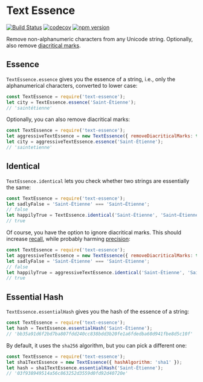 # Text Essence

[![Build Status](https://travis-ci.org/soroushj/node-text-essence.svg?branch=master)](https://travis-ci.org/soroushj/node-text-essence)
[![codecov](https://codecov.io/gh/soroushj/node-text-essence/branch/master/graph/badge.svg)](https://codecov.io/gh/soroushj/node-text-essence)
[![npm version](https://badge.fury.io/js/text-essence.svg)](https://badge.fury.io/js/text-essence)

Remove non-alphanumeric characters from any Unicode string. Optionally, also remove [diacritical marks](https://en.wikipedia.org/wiki/Diacritic).

## Essence

`TextEssence.essence` gives you the essence of a string, i.e., only the alphanumerical characters, converted to lower case:

```javascript
const TextEssence = require('text-essence');
let city = TextEssence.essence('Saint-Étienne');
// 'saintétienne'
```

Optionally, you can also remove diacritical marks:

```javascript
const TextEssence = require('text-essence');
let aggressiveTextEssence = new TextEssence({ removeDiacriticalMarks: true });
let city = aggressiveTextEssence.essence('Saint-Étienne');
// 'saintetienne'
```

## Identical

`TextEssence.identical` lets you check whether two strings are essentially the same:

```javascript
const TextEssence = require('text-essence');
let sadlyFalse = 'Saint-Étienne' === 'Saint–Étienne';
// false
let happilyTrue = TextEssence.identical('Saint-Étienne', 'Saint–Étienne');
// true
```

Of course, you have the option to ignore diacritical marks. This should increase [recall](https://en.wikipedia.org/wiki/Precision_and_recall), while probably harming [precision](https://en.wikipedia.org/wiki/Precision_and_recall):

```javascript
const TextEssence = require('text-essence');
let aggressiveTextEssence = new TextEssence({ removeDiacriticalMarks: true });
let sadlyFalse = 'Saint-Étienne' === 'Saint-Etienne';
// false
let happilyTrue = aggressiveTextEssence.identical('Saint-Étienne', 'Saint-Etienne');
// true
```

## Essential Hash

`TextEssence.essentialHash` gives you the hash of the essence of a string:

```javascript
const TextEssence = require('text-essence');
let hash = TextEssence.essentialHash('Saint-Étienne');
// 'bb35a91d6f2bd7ba807fdd240cc838bdd3b20fe1a6fdedba60d941fbe8d5c10f'
```

By default, it uses the `sha256` algorithm, but you can pick a different one:

```javascript
const TextEssence = require('text-essence');
let sha1TextEssence = new TextEssence({ hashAlgorithm: 'sha1' });
let hash = sha1TextEssence.essentialHash('Saint-Étienne');
// '03f938949514a56c863252d3559d0fd92d40720e'
```
